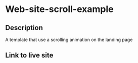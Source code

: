 # Web-site-scroll-example

## Description
A template that use a scrolling animation on the landing page

## Link to live site

